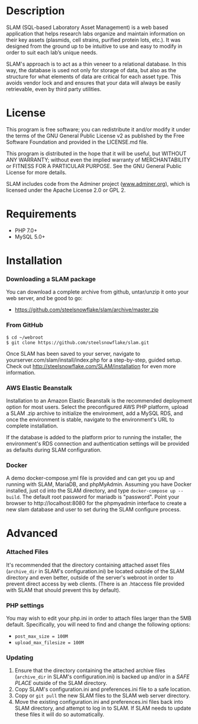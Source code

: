 # Description

SLAM (SQL-based Laboratory Asset Management) is a web based application that helps research labs organize and maintain information on their key assets (plasmids, cell strains, purified protein lots, etc.). It was designed from the ground up to be intuitive to use and easy to modify in order to suit each lab’s unique needs.

SLAM's approach is to act as a thin veneer to a relational database. In this way, the database is used not only for storage of data, but also as the structure for what elements of data are critical for each asset type. This avoids vendor lock and and ensures that your data will always be easily retrievable, even by third party utilities.

# License

This program is free software; you can redistribute it and/or modify it under the terms of the GNU General Public License v2 as published by the Free Software Foundation and provided in the LICENSE.md file.

This program is distributed in the hope that it will be useful, but WITHOUT ANY WARRANTY; without even the implied warranty of MERCHANTABILITY or FITNESS FOR A PARTICULAR PURPOSE. See the GNU General Public License for more details.

SLAM includes code from the Adminer project (www.adminer.org), which is licensed under the Apache License 2.0 or GPL 2.

# Requirements

* PHP 7.0+
* MySQL 5.0+

# Installation

### Downloading a SLAM package

You can download a complete archive from github, untar/unzip it onto your web server, and be good to go:

* https://github.com/steelsnowflake/slam/archive/master.zip

### From GitHub

```
$ cd ~/webroot
$ git clone https://github.com/steelsnowflake/slam.git
```

Once SLAM has been saved to your server, navigate to yourserver.com/slam/install/index.php for a step-by-step, guided setup. Check out http://steelsnowflake.com/SLAM/installation for even more information.

### AWS Elastic Beanstalk

Installation to an Amazon Elastic Beanstalk is the recommended deployment option for most users. Select the preconfigured AWS PHP platform, upload a SLAM .zip archive to initialize the environment, add a MySQL RDS, and once the environment is stable, navigate to the environment's URL to complete installation.

If the database is added to the platform prior to running the installer, the environment's RDS connection and authentication settings will be provided as defaults during SLAM configuration.

### Docker

A demo docker-compose.yml file is provided and can get you up and running with SLAM, MariaDB, and phpMyAdmin. Assuming you have Docker installed, just cd into the SLAM directory, and type `docker-compose up --build`. The default root password for mariadb is "password". Point your browser to http://localhost:8080 for the phpmyadmin interface to create a new slam database and user to set during the SLAM configure process.

# Advanced

### Attached Files

It's recommended that the directory containing attached asset files (`archive_dir` in SLAM's configuration.ini) be located outside of the SLAM directory and even better, outside of the server's webroot in order to prevent direct access by web clients. (There is an .htaccess file provided with SLAM that should prevent this by default).

### PHP settings

You may wish to edit your php.ini in order to attach files larger than the 5MB default. Specifically, you will need to find and change the following options:

* `post_max_size = 100M`
* `upload_max_filesize = 100M`

### Updating

1. Ensure that the directory containing the attached archive files (`archive_dir` in SLAM's configuration.ini) is backed up and/or in a *SAFE PLACE* outside of the SLAM directory.
1. Copy SLAM's configuration.ini and preferences.ini file to a safe location.
1. Copy or `git pull` the new SLAM files to the SLAM web server directory.
1. Move the existing configuration.ini and preferences.ini files back into SLAM directory, and attempt to log in to SLAM. If SLAM needs to update these files it will do so automatically.






